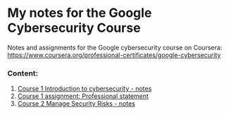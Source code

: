 # My notes for the Google Cybersecurity Course
Notes and assignments for the Google cybersecurity course on Coursera:  
https://www.coursera.org/professional-certificates/google-cybersecurity  
  
### Content:
1. [Course 1 Introduction to cybersecurity - notes](https://github.com/Stefan-Brewer/Google-Cybersecurity-Course/blob/main/1%20Introduction%20to%20cybersecurity%20-%20Notes)
2. [Course 1 assignment: Professional statement](https://github.com/Stefan-Brewer/Google-Cybersecurity-Course/blob/main/Assignment%201%20-%20Professional%20statement)
3. [Course 2 Manage Security Risks - notes](https://github.com/Stefan-Brewer/Google-Cybersecurity-Course/blob/main/Notes%202%20-%20Manage%20Security%20Risks)
